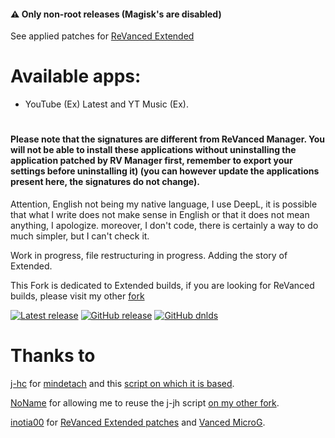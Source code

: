 #### ⚠️ Only non-root releases (Magisk's are disabled)

See applied patches for [ReVanced Extended](https://github.com/kevinr99089/revanced.extended/blob/main/config-rv-ex.toml)

# Available apps: 
- YouTube (Ex) Latest and YT Music (Ex).
#
#### Please note that the signatures are different from ReVanced Manager. You will not be able to install these applications without uninstalling the application patched by RV Manager first, remember to export your settings before uninstalling it) (you can however update the applications present here, the signatures do not change).

Attention, English not being my native language, I use DeepL, it is possible that what I write does not make sense in English or that it does not mean anything, I apologize. moreover, I don't code, there is certainly a way to do much simpler, but I can't check it.

Work in progress, file restructuring in progress. Adding the story of Extended.


This Fork is dedicated to Extended builds, if you are looking for ReVanced builds, please visit my other [fork](https://github.com/kevinr99089/revanced.builder)

[![Latest release](https://badgen.net/github/release/kevinr99089/revanced.extended)](https://github.com/kevinr99089/revanced.extended/releases)
[![GitHub release](https://img.shields.io/github/release/kevinr99089/revanced.extended.svg)](https://GitHub.com/kevinr99089/revanced.extended/releases/latest)
[![GitHub dnlds](https://img.shields.io/github/downloads/kevinr99089/revanced.extended/total)](https://GitHub.com/kevinr99089/revanced.extended/releases/latest)

# Thanks to
[j-hc](https://github.com/j-hc) for [mindetach](https://github.com/j-hc/mindetach-magisk/tree/b821dc8ec683802e572d79e18820f66a46a3ded0) and this [script on which it is based](https://github.com/j-hc/revanced-magisk-module).

[NoName](https://github.com/NoName-exe) for allowing me to reuse the j-jh script [on my other fork](https://github.com/kevinr99089/revanced.builder).

[inotia00](https://github.com/inotia00) for [ReVanced Extended patches](https://github.com/inotia00/revanced-patches/tree/revanced-extended) and [Vanced MicroG](https://github.com/inotia00/VancedMicroG/releases).
